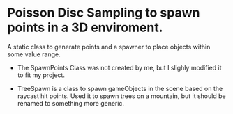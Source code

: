 # Poisson Disc Sampling to spawn points in a 3D enviroment.
 A static class to generate points and a spawner to place objects within some value range.
 
 + The SpawnPoints Class was not created by me, but I slighly modified it to fit my project.
 
 + TreeSpawn is a class to spawn gameObjects in the scene based on the raycast hit points. Used it to spawn trees on a mountain, but it should be renamed to something more generic.
